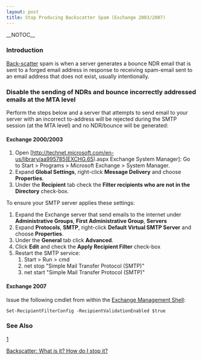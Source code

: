 ```yaml
---
layout: post 
title: Stop Producing Backscatter Spam (Exchange 2003/2007)
---
```


\_\_NOTOC\_\_

### Introduction

[Back-scatter](http://en.wikipedia.org/wiki/Backscatter_(e-mail)) spam
is when a server generates a bounce NDR email that is sent to a forged
email address in response to receiving spam-email sent to an email
address that does not exist, usually intentionally.

### Disable the sending of NDRs and bounce incorrectly addressed emails at the MTA level

Perform the steps below and a server that attempts to send email to your
server with an incorrect to-address will be rejected during the SMTP
session (at the MTA level) and no NDR/bounce will be generated:

#### Exchange 2000/2003

1.  Open
    \[<http://technet.microsoft.com/en-us/library/aa995785(EXCHG.65>).aspx
    Exchange System Manager\]: Go to Start \> Programs \> Microsoft
    Exchange \> System Manager.
2.  Expand **Global Settings**, right-click **Message Delivery** and
    choose **Properties**.
3.  Under the **Recipient** tab check the **Filter recipients who are
    not in the Directory** check-box.

To ensure your SMTP server applies these settings:

1.  Expand the Exchange server that send emails to the internet under
    **Administrative Groups**, **First Administrative Group**,
    **Servers**
2.  Expand **Protocols**, **SMTP**, right-click **Default Virtual SMTP
    Server** and choose **Properties**.
3.  Under the **General** tab click **Advanced**.
4.  Click **Edit** and check the **Apply Recipient Filter** check-box
5.  Restart the SMTP service:
    1.  Start \> Run \> cmd
    2.  net stop \"Simple Mail Transfer Protocol (SMTP)\"
    3.  net start \"Simple Mail Transfer Protocol (SMTP)\"

#### Exchange 2007

Issue the following cmdlet from within the [Exchange Management
Shell](http://technet.microsoft.com/en-us/library/bb123778.aspx):

    Set-RecipientFilterConfig -RecipientValidationEnabled $true

### See Also

[1](http://spamlinks.net/prevent-secure-backscatter.htm)

[Backscatter: What is it? How do I stop
it?](http://www.spamresource.com/2007/02/backscatter-what-is-it-how-do-i-stop-it.html)
